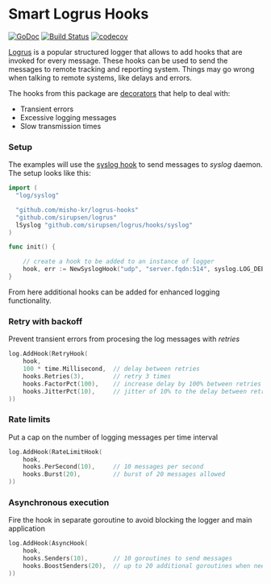 Smart Logrus Hooks
==================

[![GoDoc](https://godoc.org/github.com/misho-kr/logrus-hooks?status.svg)](https://godoc.org/github.com/misho-kr/logrus-hooks) [![Build Status](https://travis-ci.org/misho-kr/logrus-hooks.svg?branch=master)](https://travis-ci.org/misho-kr/logrus-hooks) [![codecov](https://codecov.io/gh/misho-kr/logrus-hooks/branch/master/graph/badge.svg)](https://codecov.io/gh/misho-kr/logrus-hooks)

[Logrus](https://github.com/sirupsen/logrus) is a popular structured logger that allows to add hooks that are invoked for every message. These hooks can be used to send the messages to remote tracking and reporting system. Things may go wrong when talking to remote systems, like delays and errors.

The hooks from this package are [decorators](https://en.wikipedia.org/wiki/Decorator_pattern) that help to deal with:

* Transient errors
* Excessive logging messages
* Slow transmission times

### Setup

The examples will use the [syslog hook](https://github.com/sirupsen/logrus/tree/master/hooks/syslog) to send messages to _syslog_ daemon. The setup looks like this:

```go
import (
  "log/syslog"

  "github.com/misho-kr/logrus-hooks"
  "github.com/sirupsen/logrus"
  lSyslog "github.com/sirupsen/logrus/hooks/syslog"
)

func init() {

	// create a hook to be added to an instance of logger
	hook, err := NewSyslogHook("udp", "server.fqdn:514", syslog.LOG_DEBUG, "")
}
```

From here additional hooks can be added for enhanced logging functionality.

### Retry with backoff

Prevent transient errors from procesing the log messages with _retries_

```go
log.AddHook(RetryHook(
	hook,
	100 * time.Millisecond,  // delay between retries
	hooks.Retries(3),        // retry 3 times
	hooks.FactorPct(100),    // increase delay by 100% between retries
	hooks.JitterPct(10),     // jitter of 10% to the delay between retries
))
```

### Rate limits

Put a cap on the number of logging messages per time interval

```go
log.AddHook(RateLimitHook(
	hook,
	hooks.PerSecond(10),     // 10 messages per second
	hooks.Burst(20),         // burst of 20 messages allowed
))
```

### Asynchronous execution

Fire the hook in separate goroutine to avoid blocking the logger and main application

```go
log.AddHook(AsyncHook(
	hook,
	hooks.Senders(10),       // 10 goroutines to send messages
	hooks.BoostSenders(20),  // up to 20 additional goroutines when needed 
))
```
